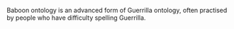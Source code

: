 Baboon ontology is an advanced form of Guerrilla ontology, often practised by people who have difficulty spelling Guerrilla. 